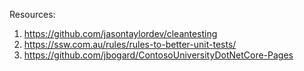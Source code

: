 Resources:
1. https://github.com/jasontaylordev/cleantesting
2. https://ssw.com.au/rules/rules-to-better-unit-tests/
3. https://github.com/jbogard/ContosoUniversityDotNetCore-Pages
